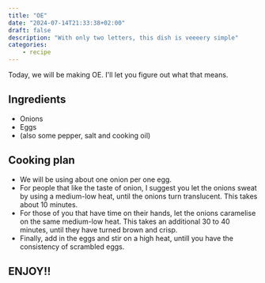```yaml
---
title: "OE"
date: "2024-07-14T21:33:38+02:00"
draft: false
description: "With only two letters, this dish is veeeery simple"
categories: 
    - recipe
---
```

Today, we will be making OE. I'll let you figure out what that means. 

## Ingredients

- Onions
- Eggs
- (also some pepper, salt and cooking oil)

## Cooking plan
- We will be using about one onion per one egg. 
- For people that like the taste of onion, I suggest you let the onions sweat by using a medium-low heat, until the onions turn translucent. This takes about 10 minutes. 
- For those of you that have time on their hands, let the onions caramelise on the same medium-low heat. This takes an additional 30 to 40 minutes, until they have turned brown and crisp. 
- Finally, add in the eggs and stir on a high heat, untill you have the consistency of scrambled eggs. 

## ENJOY!!
